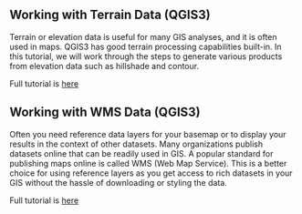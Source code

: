## Working with Terrain Data (QGIS3)
Terrain or elevation data is useful for many GIS analyses, and it is often used in maps. QGIS3 has good terrain processing capabilities built-in. In this tutorial, we will work through the steps to generate various products from elevation data such as hillshade and contour.

Full tutorial is [here](https://www.qgistutorials.com/en/docs/3/working_with_terrain.html)

## Working with WMS Data (QGIS3)
Often you need reference data layers for your basemap or to display your results in the context of other datasets. Many organizations publish datasets online that can be readily used in GIS. A popular standard for publishing maps online is called WMS (Web Map Service). This is a better choice for using reference layers as you get access to rich datasets in your GIS without the hassle of downloading or styling the data.



Full tutorial is [here](https://www.qgistutorials.com/en/docs/3/working_with_wms.html)
